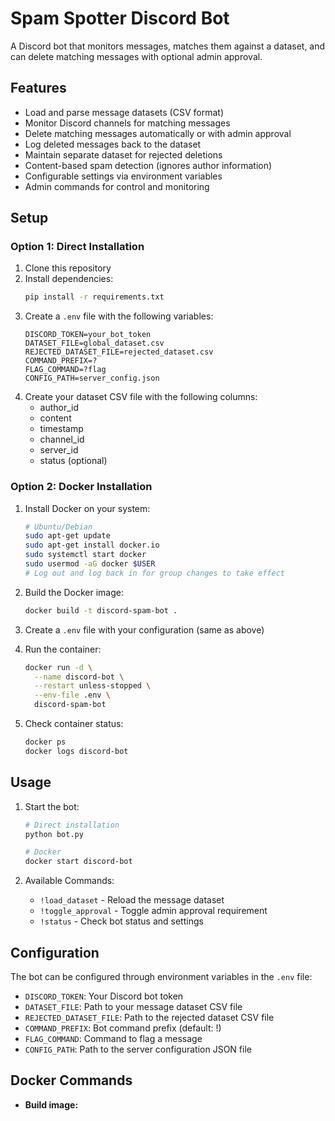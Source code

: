# Spam Spotter Discord Bot

A Discord bot that monitors messages, matches them against a dataset, and can delete matching messages with optional admin approval.

## Features

- Load and parse message datasets (CSV format)
- Monitor Discord channels for matching messages
- Delete matching messages automatically or with admin approval
- Log deleted messages back to the dataset
- Maintain separate dataset for rejected deletions
- Content-based spam detection (ignores author information)
- Configurable settings via environment variables
- Admin commands for control and monitoring

## Setup

### Option 1: Direct Installation

1. Clone this repository
2. Install dependencies:
   ```bash
   pip install -r requirements.txt
   ```
3. Create a `.env` file with the following variables:
   ```
   DISCORD_TOKEN=your_bot_token
   DATASET_FILE=global_dataset.csv
   REJECTED_DATASET_FILE=rejected_dataset.csv
   COMMAND_PREFIX=?
   FLAG_COMMAND=?flag
   CONFIG_PATH=server_config.json
   ```
4. Create your dataset CSV file with the following columns:
   - author_id
   - content
   - timestamp
   - channel_id
   - server_id
   - status (optional)

### Option 2: Docker Installation

1. Install Docker on your system:
   ```bash
   # Ubuntu/Debian
   sudo apt-get update
   sudo apt-get install docker.io
   sudo systemctl start docker
   sudo usermod -aG docker $USER
   # Log out and log back in for group changes to take effect
   ```

2. Build the Docker image:
   ```bash
   docker build -t discord-spam-bot .
   ```

3. Create a `.env` file with your configuration (same as above)

4. Run the container:
   ```bash
   docker run -d \
     --name discord-bot \
     --restart unless-stopped \
     --env-file .env \
     discord-spam-bot
   ```

5. Check container status:
   ```bash
   docker ps
   docker logs discord-bot
   ```

## Usage

1. Start the bot:
   ```bash
   # Direct installation
   python bot.py

   # Docker
   docker start discord-bot
   ```

2. Available Commands:
   - `!load_dataset` - Reload the message dataset
   - `!toggle_approval` - Toggle admin approval requirement
   - `!status` - Check bot status and settings

## Configuration

The bot can be configured through environment variables in the `.env` file:

- `DISCORD_TOKEN`: Your Discord bot token
- `DATASET_FILE`: Path to your message dataset CSV file
- `REJECTED_DATASET_FILE`: Path to the rejected dataset CSV file
- `COMMAND_PREFIX`: Bot command prefix (default: !)
- `FLAG_COMMAND`: Command to flag a message
- `CONFIG_PATH`: Path to the server configuration JSON file

## Docker Commands

- **Build image:**
  ```